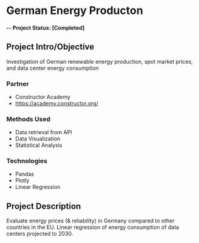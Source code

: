 # German Energy Producton
#### -- Project Status: [Completed]

## Project Intro/Objective
Investigation of German renewable energy production, spot market prices, and data center energy consumption


### Partner
* Constructor Academy
* https://academy.constructor.org/

### Methods Used
* Data retrieval from API
* Data Visualization
* Statistical Analysis

### Technologies
* Pandas
* Plotly
* Linear Regression 

## Project Description
Evaluate energy prices (& reliability) in Germany compared to other countries in the EU. Linear regression of energy consumption of data centers projected to 2030.




